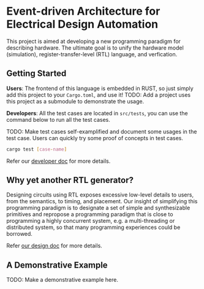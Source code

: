 # Event-driven Architecture for Electrical Design Automation

This project is aimed at developing a new programming paradigm for describing hardware.
The ultimate goal is to unify the hardware model (simulation), register-transfer-level (RTL)
language, and verfication.

## Getting Started

**Users**: The frontend of this language is embedded in RUST, so just simply add this project to
your `Cargo.toml`, and use it!
TODO: Add a project uses this project as a submodule to demonstrate the usage.

**Developers**: All the test cases are located in `src/tests`, you can use the command below to
run all the test cases.

TODO: Make test cases self-examplified and document some usages in the test case. Users can quickly
try some proof of concepts in test cases.

````sh
cargo test [case-name]
````

Refer our [developer doc](./docs/developers.md.md) for more details.

## Why yet another RTL generator?

Designing circuits using RTL exposes excessive low-level details to users, from the
semantics, to timing, and placement. Our insight of simplifying this programming paradigm is
to designate a set of simple and synthesizable primitives and repropose a programming paradigm
that is close to programming a highly concurrent system, e.g. a multi-threading or distributed
system, so that many programming experiences could be borrowed.

Refer [our design doc](./designs/design-doc.md) for more details.

## A Demonstrative Example

TODO: Make a demonstrative example here.
